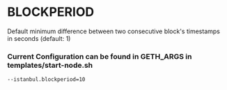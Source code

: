 # BLOCKPERIOD

Default minimum difference between two consecutive block's timestamps in seconds (default: 1)

### Current Configuration can be found in GETH_ARGS in templates/start-node.sh 
    --istanbul.blockperiod=10
